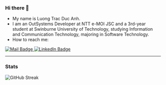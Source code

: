 <!--
<div id="header" align="center">
  <img src="https://media.giphy.com/media/qgQUggAC3Pfv687qPC/giphy.gif"/>
</div>
-->

### Hi there 👋

<!--
**luongtracducanh/luongtracducanh** is a ✨ _special_ ✨ repository because its `README.md` (this file) appears on your GitHub profile.

Here are some ideas to get you started:

- 🔭 I’m currently working on ...
- 🌱 I’m currently learning ...
- 👯 I’m looking to collaborate on ...
- 🤔 I’m looking for help with ...
- 💬 Ask me about ...
- 📫 How to reach me: ...
- 😄 Pronouns: ...
- ⚡ Fun fact: ...
-->

- My name is Luong Trac Duc Anh.
- I am an OutSystems Developer at NTT e-MOI JSC and a 3rd-year student at Swinburne University of Technology, studying Information and Communication Technology, majoring in Software Technology.
- How to reach me:
<div id="badges">
  <a href="mailto:luongtrac.ducanh@gmail.com">
    <img src="https://img.shields.io/badge/Mail-red?style=for-the-badge&logo=gmail&logoColor=white" alt="Mail Badge"/>
  </a>
  <a href="https://www.linkedin.com/in/luongtracducanh/">
    <img src="https://img.shields.io/badge/LinkedIn-blue?style=for-the-badge&logo=linkedin&logoColor=white" alt="LinkedIn Badge"/>
  </a>
</div>

-----

### Stats

<!--
[![GitHub Streak](https://github-readme-streak-stats.herokuapp.com/?user=luongtracducanh&theme=vision-friendly-dark)](https://git.io/streak-stats)
-->

![GitHub Streak](https://github-readme-stats.vercel.app/api?username=luongtracducanh&count_private=true&theme=vision-friendly-dark&show_icons=true)

<!--
[![Top Langs](https://github-readme-stats.vercel.app/api/top-langs/?username=luongtracducanh&layout=compact&theme=vision-friendly-dark)](https://github.com/anuraghazra/github-readme-stats)

-----

### Open-source Projects
[![Console-ATM](https://github-readme-stats.vercel.app/api/pin/?username=luongtracducanh&repo=Console-ATM&theme=vision-friendly-dark)](https://github.com/luongtracducanh/Console-ATM)
-->
